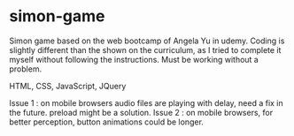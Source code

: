 # simon-game

Simon game based on the web bootcamp of Angela Yu in udemy. 
Coding is slightly different than the shown on the curriculum, as I tried to complete it myself without following the instructions.
Must be working without a problem.

HTML, CSS, JavaScript, JQuery

Issue 1 : on mobile browsers audio files are playing with delay, need a fix in the future. preload might be a solution.
Issue 2 : on mobile browsers, for better perception, button animations could be longer.
